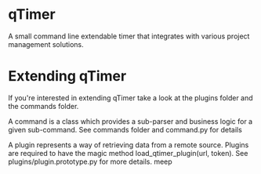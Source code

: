 qTimer
======

A small command line extendable timer that integrates with various project
management solutions.

Extending qTimer
=================

If you're interested in extending qTimer take a look at the plugins folder
and the commands folder.

A command is a class which provides a sub-parser and business logic
for a given sub-command. See commands folder and command.py for details

A plugin represents a way of retrieving data from a remote source.  Plugins
are required to have the magic method load_qtimer_plugin(url, token).  See
plugins/plugin.prototype.py for more details.
meep
